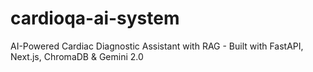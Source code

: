 # cardioqa-ai-system
AI-Powered Cardiac Diagnostic Assistant with RAG - Built with FastAPI, Next.js, ChromaDB &amp; Gemini 2.0
